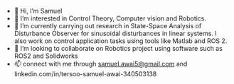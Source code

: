- 👋 Hi, I’m Samuel
- 👀 I’m interested in Control Theory, Computer vision and Robotics.
- 🌱 I’m currently carrying out research in State-Space Analysis of Disturbance Observer for sinusoidal disturbances in linear systems. I also work on control application tasks using tools like Matlab and ROS 2.
- 💞️ I’m looking to collaborate on Robotics project using software such as ROS2 and Solidworks
- 📫  connect with me through 
        samuel.awai5@gmail.com
        and
        linkedin.com/in/tersoo-samuel-awai-340503138

<!---
Awai005/Awai005 is a ✨ special ✨ repository because its `README.md` (this file) appears on your GitHub profile.
You can click the Preview link to take a look at your changes.
--->
